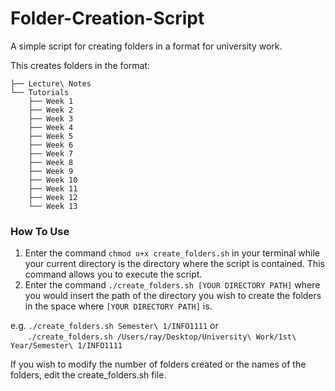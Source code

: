 # Folder-Creation-Script
A simple script for creating folders in a format for university work.


This creates folders in the format:

```Your Directory/
├── Lecture\ Notes
└── Tutorials
    ├── Week 1
    ├── Week 2
    ├── Week 3
    ├── Week 4
    ├── Week 5
    ├── Week 6
    ├── Week 7
    ├── Week 8
    ├── Week 9
    ├── Week 10
    ├── Week 11
    ├── Week 12
    └── Week 13
```
    
### How To Use
1. Enter the command `chmod u+x create_folders.sh` in your terminal while your current directory is the directory where the script is contained. This command allows you to execute the script.
2. Enter the command `./create_folders.sh [YOUR DIRECTORY PATH]` where you would insert the path of the directory you wish to create the folders in the space where `[YOUR DIRECTORY PATH]` is.

e.g. `./create_folders.sh Semester\ 1/INFO1111` or \
       `./create_folders.sh /Users/ray/Desktop/University\ Work/1st\ Year/Semester\ 1/INFO1111`


If you wish to modify the number of folders created or the names of the folders, edit the create_folders.sh file.
